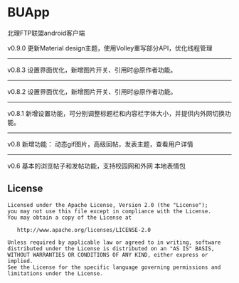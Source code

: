 BUApp
=====
北理FTP联盟android客户端

v0.9.0
更新Material design主题，使用Volley重写部分API，优化线程管理

--------------

v0.8.3
设置界面优化，新增图片开关、引用时@原作者功能。

--------------

v0.8.2
设置界面优化，新增图片开关、引用时@原作者功能。

--------------

v0.8.1
新增设置功能，可分别调整标题栏和内容栏字体大小，并提供内外网切换功能。

--------------

v0.8
新增功能：
动态gif图片，高级回帖，发表主题，查看用户详情

---------------

v0.6
基本的浏览帖子和发帖功能，支持校园网和外网
本地表情包




License
-------

    Licensed under the Apache License, Version 2.0 (the "License");
    you may not use this file except in compliance with the License.
    You may obtain a copy of the License at

       http://www.apache.org/licenses/LICENSE-2.0

    Unless required by applicable law or agreed to in writing, software
    distributed under the License is distributed on an "AS IS" BASIS,
    WITHOUT WARRANTIES OR CONDITIONS OF ANY KIND, either express or implied.
    See the License for the specific language governing permissions and
    limitations under the License.
